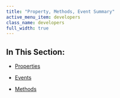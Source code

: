 ```yaml
---
title: "Property, Methods, Event Summary"
active_menu_item: developers
class_name: developers
full_width: true
---
```



## In This Section:

 - [Properties](properties.htm)

 - [Events](videvents.htm)

 - [Methods](vidmethods.htm)

